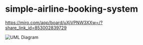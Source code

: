 # simple-airline-booking-system

https://miro.com/app/board/uXjVPNW3XXw=/?share_link_id=853002839729

![UML Diagram](https://user-images.githubusercontent.com/46247177/196047573-df2e7c54-e24d-4ca8-89c8-ecfd690cb389.jpg)
